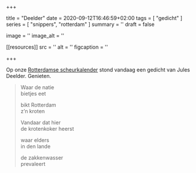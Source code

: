 +++

title = "Deelder"
date = 2020-09-12T16:46:59+02:00 
tags = [ "gedicht" ] 
series = [ "snippers", "rotterdam" ] 
summary = ''
draft = false

image = ''
image_alt = ''

[[resources]]
src = ''
alt = ''
figcaption = ''


+++

Op onze [Rotterdamse scheurkalender](https://scheurmailrotterdam.nl) stond vandaag een gedicht van Jules Deelder. Genieten.

>Waar de natie  
>bietjes eet
>
>bikt Rotterdam  
>z’n kroten
>
>Vandaar dat hier  
>de krotenkoker heerst
>
>waar elders  
>in den lande
>
>de zakkenwasser  
>prevaleert

